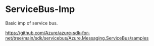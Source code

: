 # ServiceBus-Imp

Basic imp of service bus.

https://github.com/Azure/azure-sdk-for-net/tree/main/sdk/servicebus/Azure.Messaging.ServiceBus/samples 
